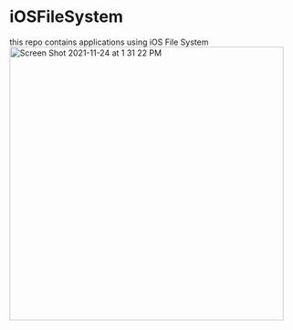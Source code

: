 # iOSFileSystem
this repo contains applications using iOS File System
<img width="480" alt="Screen Shot 2021-11-24 at 1 31 22 PM" src="https://user-images.githubusercontent.com/92252941/143222943-6be72ac3-231b-4ebf-b89f-5f12be345ce7.png">
